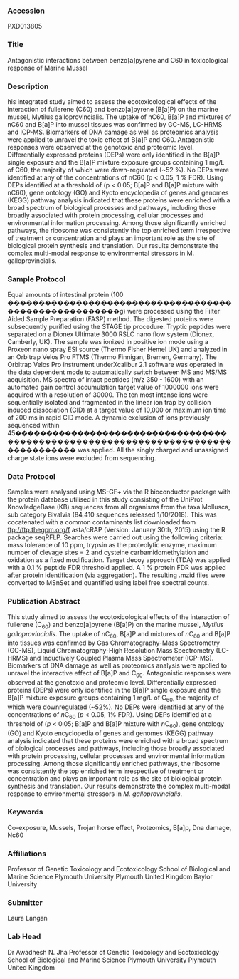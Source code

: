 ### Accession
PXD013805

### Title
Antagonistic interactions between benzo[a]pyrene and C60 in toxicological response of Marine Mussel

### Description
his integrated study aimed to assess the ecotoxicological effects of the interaction of fullerene (C60) and benzo[a]pyrene (B[a]P) on the marine mussel, Mytilus galloprovincialis. The uptake of nC60, B[a]P and mixtures of nC60 and B[a]P into mussel tissues was confirmed by GC-MS, LC-HRMS and ICP-MS. Biomarkers of DNA damage as well as proteomics analysis were applied to unravel the toxic effect of B[a]P and C60. Antagonistic responses were observed at the genotoxic and proteomic level. Differentially expressed proteins (DEPs) were only identified in the B[a]P single exposure and the B[a]P mixture exposure groups containing 1 mg/L of C60, the majority of which were down-regulated (~52 %). No DEPs were identified at any of the concentrations of nC60 (p < 0.05, 1 % FDR). Using DEPs identified at a threshold of (p < 0.05; B[a]P and B[a]P mixture with nC60), gene ontology (GO) and Kyoto encyclopedia of genes and genomes (KEGG) pathway analysis indicated that these proteins were enriched with a broad spectrum of biological processes and pathways, including those broadly associated with protein processing, cellular processes and environmental information processing. Among those significantly enriched pathways, the ribosome was consistently the top enriched term irrespective of treatment or concentration and plays an important role as the site of biological protein synthesis and translation. Our results demonstrate the complex multi-modal response to environmental stressors in M. galloprovincialis.

### Sample Protocol
Equal amounts of intestinal protein (100 ������������������������������������������������������g) were processed using the Filter Aided Sample Preparation (FASP) method. The digested proteins were subsequently purified using the STAGE tip procedure. Tryptic peptides were separated on a Dionex Ultimate 3000 RSLC nano flow system (Dionex, Camberly, UK). The sample was ionized in positive ion mode using a Proxeon nano spray ESI source (Thermo Fisher Hemel UK) and analyzed in an Orbitrap Velos Pro FTMS (Thermo Finnigan, Bremen, Germany).  The Orbitrap Velos Pro instrument underXcalibur 2.1 software was operated in the data dependent mode to automatically switch between MS and MS/MS acquisition. MS spectra of intact peptides (m/z 350 - 1600) with an automated gain control accumulation target value of 1000000 ions were acquired with a resolution of 30000. The ten most intense ions were sequentially isolated and fragmented in the linear ion trap by collision induced dissociation (CID) at a target value of 10,000 or maximum ion time of 200 ms in rapid CID mode. A dynamic exclusion of ions previously sequenced within 45��������������������������������������������������������������������������������� was applied. All the singly charged and unassigned charge state ions were excluded from sequencing.

### Data Protocol
Samples were analysed using MS-GF+ via the R bioconductor package with the protein database utilised in this study consisting of the UniProt KnowledgeBase (KB) sequences from all organisms from the taxa Mollusca, sub category Bivalvia (84,410 sequences released 1/10/2018). This was cocatenated with a common contaminants list downloaded from ftp://ftp.thegpm.org/f asta/cRAP (Version: January 30th, 2015) using the R package seqRFLP. Searches were carried out using the following criteria: mass tolerance of 10 ppm, trypsin as the proteolytic enzyme, maximum number of clevage sites = 2 and cysteine carbamidomethylation and oxidation as a fixed modification. Target decoy approach (TDA) was applied with a 0.1 % peptide FDR threshold applied. A 1 % protein FDR was applied after protein identification (via aggregation). The resulting .mzid files were converted to MSnSet and quantified using label free spectral counts.

### Publication Abstract
This study aimed to assess the ecotoxicological effects of the interaction of fullerene (C<sub>60</sub>) and benzo[a]pyrene (B[a]P) on the marine mussel, <i>Mytilus galloprovincialis</i>. The uptake of <i>n</i>C<sub>60</sub>, B[a]P and mixtures of <i>n</i>C<sub>60</sub> and B[a]P into tissues was confirmed by Gas Chromatography-Mass Spectrometry (GC-MS), Liquid Chromatography-High Resolution Mass Spectrometry (LC-HRMS) and Inductively Coupled Plasma Mass Spectrometer (ICP-MS). Biomarkers of DNA damage as well as proteomics analysis were applied to unravel the interactive effect of B[a]P and C<sub>60</sub>. Antagonistic responses were observed at the genotoxic and proteomic level. Differentially expressed proteins (DEPs) were only identified in the B[a]P single exposure and the B[a]P mixture exposure groups containing 1 mg/L of C<sub>60</sub>, the majority of which were downregulated (~52%). No DEPs were identified at any of the concentrations of <i>n</i>C<sub>60</sub> (<i>p</i> &lt; 0.05, 1% FDR). Using DEPs identified at a threshold of (<i>p</i> &lt; 0.05; B[a]P and B[a]P mixture with <i>n</i>C<sub>60</sub>), gene ontology (GO) and Kyoto encyclopedia of genes and genomes (KEGG) pathway analysis indicated that these proteins were enriched with a broad spectrum of biological processes and pathways, including those broadly associated with protein processing, cellular processes and environmental information processing. Among those significantly enriched pathways, the ribosome was consistently the top enriched term irrespective of treatment or concentration and plays an important role as the site of biological protein synthesis and translation. Our results demonstrate the complex multi-modal response to environmental stressors in <i>M. galloprovincialis</i>.

### Keywords
Co-exposure, Mussels, Trojan horse effect, Proteomics, B[a]p, Dna damage, Nc60

### Affiliations
Professor of Genetic Toxicology and Ecotoxicology School of Biological and Marine Science Plymouth University Plymouth United Kingdom
Baylor University

### Submitter
Laura Langan

### Lab Head
Dr Awadhesh N. Jha
Professor of Genetic Toxicology and Ecotoxicology School of Biological and Marine Science Plymouth University Plymouth United Kingdom


